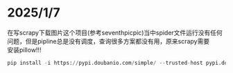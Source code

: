 # 2025/1/7  

在写scrapy下载图片这个项目(参考seventhpicpic)当中spider文件运行没有任何问题，但是pipline总是没有调度，查询很多方案都没有用，原来scrapy需要  
安装pillow!!!
```python 
pip install -i https://pypi.doubanio.com/simple/ --trusted-host pypi.doubanio.com pillow
```